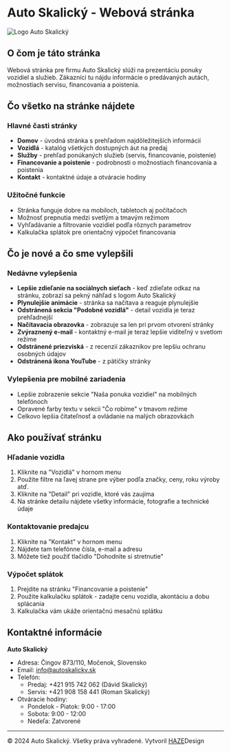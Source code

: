 # Auto Skalický - Webová stránka

![Logo Auto Skalický](/public/images/logo.png)

## O čom je táto stránka

Webová stránka pre firmu Auto Skalický slúži na prezentáciu ponuky vozidiel a služieb. Zákazníci tu nájdu informácie o predávaných autách, možnostiach servisu, financovania a poistenia.

## Čo všetko na stránke nájdete

### Hlavné časti stránky
- **Domov** - úvodná stránka s prehľadom najdôležitejších informácií
- **Vozidlá** - katalóg všetkých dostupných áut na predaj
- **Služby** - prehľad ponúkaných služieb (servis, financovanie, poistenie)
- **Financovanie a poistenie** - podrobnosti o možnostiach financovania a poistenia
- **Kontakt** - kontaktné údaje a otváracie hodiny

### Užitočné funkcie
- Stránka funguje dobre na mobiloch, tabletoch aj počítačoch
- Možnosť prepnutia medzi svetlým a tmavým režimom
- Vyhľadávanie a filtrovanie vozidiel podľa rôznych parametrov
- Kalkulačka splátok pre orientačný výpočet financovania

## Čo je nové a čo sme vylepšili

### Nedávne vylepšenia
- **Lepšie zdieľanie na sociálnych sieťach** - keď zdieľate odkaz na stránku, zobrazí sa pekný náhľad s logom Auto Skalický
- **Plynulejšie animácie** - stránka sa načítava a reaguje plynulejšie
- **Odstránená sekcia "Podobné vozidlá"** - detail vozidla je teraz prehľadnejší
- **Načítavacia obrazovka** - zobrazuje sa len pri prvom otvorení stránky
- **Zvýraznený e-mail** - kontaktný e-mail je teraz lepšie viditeľný v svetlom režime
- **Odstránené priezviská** - z recenzií zákazníkov pre lepšiu ochranu osobných údajov
- **Odstránená ikona YouTube** - z pätičky stránky

### Vylepšenia pre mobilné zariadenia
- Lepšie zobrazenie sekcie "Naša ponuka vozidiel" na mobilných telefónoch
- Opravené farby textu v sekcii "Čo robíme" v tmavom režime
- Celkovo lepšia čitateľnosť a ovládanie na malých obrazovkách

## Ako používať stránku

### Hľadanie vozidla
1. Kliknite na "Vozidlá" v hornom menu
2. Použite filtre na ľavej strane pre výber podľa značky, ceny, roku výroby atď.
3. Kliknite na "Detail" pri vozidle, ktoré vás zaujíma
4. Na stránke detailu nájdete všetky informácie, fotografie a technické údaje

### Kontaktovanie predajcu
1. Kliknite na "Kontakt" v hornom menu
2. Nájdete tam telefónne čísla, e-mail a adresu
3. Môžete tiež použiť tlačidlo "Dohodnite si stretnutie"

### Výpočet splátok
1. Prejdite na stránku "Financovanie a poistenie"
2. Použite kalkulačku splátok - zadajte cenu vozidla, akontáciu a dobu splácania
3. Kalkulačka vám ukáže orientačnú mesačnú splátku

## Kontaktné informácie

**Auto Skalický**
- Adresa: Čingov 873/110, Močenok, Slovensko
- Email: info@autoskalicky.sk
- Telefón: 
  - Predaj: +421 915 742 062 (Dávid Skalický)
  - Servis: +421 908 158 441 (Roman Skalický)
- Otváracie hodiny:
  - Pondelok - Piatok: 9:00 - 17:00
  - Sobota: 9:00 - 12:00
  - Nedeľa: Zatvorené

---

© 2024 Auto Skalický. Všetky práva vyhradené.
Vytvoril [HAZE](https://haze.sk)Design
